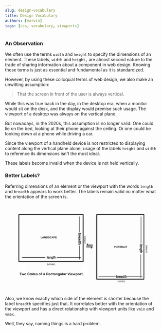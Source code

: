 ```yaml
---
slug: design-vocabulary
title: Design Vocabulary
authors: [marvin]
tags: [css, vocabulary, viewports]
---
```


### An Observation 

We often use the terms `width` and `height` to specify the dimensions of an element. These labels, `width` and `height,` are almost second nature to the trade of sharing information about a component in web design. Knowing these terms is just as essential and fundamental as it is standardized.

However, by using these colloquial terms of web design, we also make an unwitting assumption: 

> That the screen in front of the user is always vertical. 

While this was true back in the day, in the desktop era, when a monitor would sit on the desk, and the display would premise such usage. The viewport of a desktop was always on the vertical plane. 

But nowadays, in the 2020s, this assumption is no longer valid. One could lie on the bed, looking at their phone against the ceiling. Or one could be looking down at a phone while driving a car. 

Since the viewport of a handheld device is not restricted to displaying content along the vertical plane alone, usage of the labels `height` and `width` to reference its dimensions isn't the most ideal. 

These labels become invalid when the device is not held vertically.

### Better Labels?

Referring dimensions of an element or the viewport with the words `length` and `breadth` appears to work better. The labels remain valid no matter what the orientation of the screen is.

![Portrait or landscape rectangles](./rectangles.jpg)

Also, we know exactly which side of the element is shorter because the label `breadth` specifies just that. It correlates better with the orientation of the viewport and has a direct relationship with viewport units like `vmin` and `vmax.` 

Well, they say, naming things is a hard problem. 
